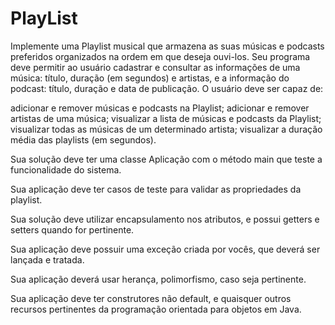 # PlayList

Implemente uma Playlist musical que armazena as suas músicas e podcasts preferidos organizados na ordem em que deseja ouvi-los. Seu programa deve permitir ao usuário cadastrar e consultar as informações de uma música: título, duração (em segundos) e artistas, e a informação do podcast: título, duração e data de publicação. O usuário deve ser capaz de:

adicionar e remover músicas e podcasts na Playlist;
adicionar e remover artistas de uma música;
visualizar a lista de músicas e podcasts da Playlist;
visualizar todas as músicas de um determinado artista;
visualizar a duração média das playlists (em segundos).


Sua solução deve ter uma classe Aplicação com o método main que teste a funcionalidade do sistema.

Sua aplicação deve ter casos de teste para validar as propriedades da playlist.

Sua solução deve utilizar encapsulamento nos atributos, e possui getters e setters quando for pertinente. 

Sua aplicação deve possuir uma exceção criada por vocês, que deverá ser lançada e tratada.

Sua aplicação deverá usar herança, polimorfismo, caso seja pertinente.

Sua aplicação deve ter construtores não default, e quaisquer outros recursos pertinentes da programação orientada para objetos em Java.
